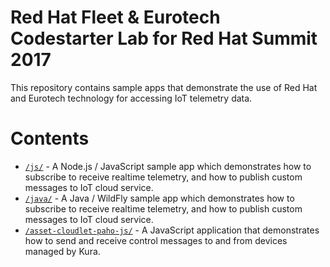 Red Hat Fleet & Eurotech Codestarter Lab for Red Hat Summit 2017
================================================================
This repository contains sample apps that demonstrate the use of Red Hat and Eurotech technology for accessing IoT telemetry data.

Contents
========
* [`/js/`](/js) - A Node.js / JavaScript sample app which demonstrates how to subscribe to receive realtime telemetry, and how to publish custom messages to IoT cloud service.
* [`/java/`](/java) - A Java / WildFly sample app which demonstrates how to subscribe to receive realtime telemetry, and how to publish custom messages to IoT cloud service.
* [`/asset-cloudlet-paho-js/`](/asset-cloudlet-paho-js) - A JavaScript application that demonstrates how to send and receive control messages to and from devices managed by Kura.

